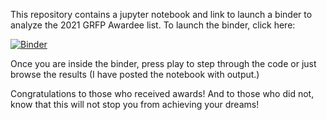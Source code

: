 This repository contains a jupyter notebook and link to launch a binder 
to analyze the 2021 GRFP Awardee list. To launch the binder, click here:


[![Binder](https://mybinder.org/badge_logo.svg)](https://mybinder.org/v2/gh/ognancy4life/GRFP/master)

Once you are inside the binder, press play to step through the code or 
just browse the results (I have posted the notebook with output.)

Congratulations to those who received awards! And to those who did not, 
know that this will not stop you from achieving your dreams! 
